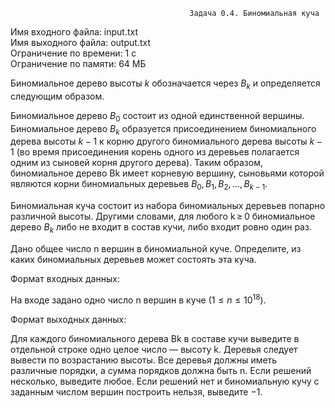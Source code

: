                                             Задача 0.4. Биномиальная куча
Имя входного файла: input.txt                                                                                                   
Имя выходного файла: output.txt                                                                                                 
Ограничение по времени: 1 с                                                                                                     
Ограничение по памяти: 64 МБ                                                                                                    

Биномиальное дерево высоты $k$ обозначается через $B_{k}$ и определяется следующим образом.

Биномиальное дерево $B_0$ состоит из одной единственной вершины.
Биномиальное дерево $B_k$ образуется присоединением биномиального дерева высоты ${k − 1}$ к корню другого биномиального дерева высоты ${k − 1}$ (во время присоединения корень одного из деревьев полагается одним из сыновей корня другого дерева).
Таким образом, биномиальное дерево Bk имеет корневую вершину, сыновьями которой являются корни биномиальных деревьев $B_0, B_1, B_2, \ldots, B_{k − 1}$.



Биномиальная куча состоит из набора биномиальных деревьев попарно различной высоты. Другими словами, для любого k ≥ 0 биномиальное дерево $B_k$ либо не входит в состав кучи, либо входит ровно один раз.

Дано общее число n вершин в биномиальной куче. Определите, из каких биномиальных деревьев может состоять эта куча.

Формат входных данных:

На входе задано одно число n вершин в куче $(1 \le n \le 10^{18})$.

Формат выходных данных:

Для каждого биномиального дерева Bk в составе кучи выведите в отдельной строке одно целое число — высоту k. Деревья следует вывести по возрастанию высоты. Все деревья должны иметь различные порядки, а сумма порядков должна быть n.
Если решений несколько, выведите любое. Если решений нет и биномиальную кучу с заданным числом вершин построить нельзя, выведите −1.